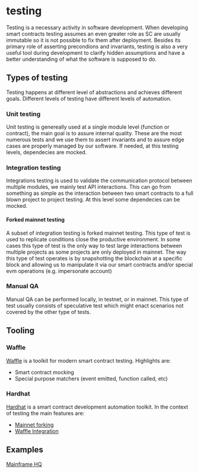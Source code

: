 # testing

Testing is a necessary activity in software development. When developing smart contracts testing assumes an even greater role as SC are usually immutable so it is not possible to fix them after deployment. Besides its primary role of asserting precondions and invariants, testing is also a very useful tool during development to clarify hidden assumptions and have a better understanding of what the software is supposed to do. 

## Types of testing
Testing happens at different level of abstractions and achieves different goals. Different levels of testing have different levels of automation. 

### Unit testing
Unit testing is genereally used at a single module level (function or contract), the main goal is to assure internal quality. These are the most numerous tests and we use them to assert invariants and to assure edge cases are properly managed by our software.
If needed, at this testing levels, dependecies are mocked.

### Integration testing
Integrations testing is used to validate the communication protocol between multiple modules, we mainly test API interactions. This can go from something as simple as the interaction between two smart contracts to a full blown project to project testing. At this level some dependecies can be mocked.

#### Forked mainnet testing
A subset of integration testing is forked mainnet testing. This type of test is used to replicate conditions close the productive environment. In some cases this type of test is the only way to test large interactions between multiple projects as some projects are only deployed in mainnet.
The way this type of test operates is by snapshotting the blockchain at a specific block and allowing us to manipulate it via our smart contracts and/or special evm operations (e.g. impersonate account)

### Manual QA
Manual QA can be performed locally, in testnet, or in mainnet. This type of test usually consists of speculative test which might enact scenarios not covered by the other type of tests.

## Tooling

### Waffle

[Waffle](https://ethereum-waffle.readthedocs.io/en/latest/) is a toolkit for modern smart contract testing. 
Highlights are:
- Smart contract mocking
- Special purpose matchers (event emitted, function called, etc)

### Hardhat

[Hardhat](https://hardhat.org/) is a smart contract development automation toolkit.
In the context of testing the main features are:
- [Mainnet forking](https://hardhat.org/guides/mainnet-forking.html)
- [Waffle Integration](https://hardhat.org/plugins/nomiclabs-hardhat-waffle.html)

## Examples

[Mainframe HQ](https://github.com/hifi-finance/hifi-protocol/tree/main/test)
